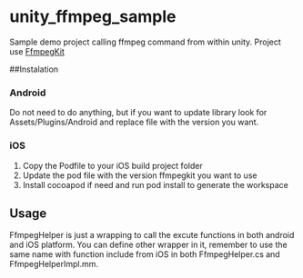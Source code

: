 # unity_ffmpeg_sample

Sample demo project calling ffmpeg command from within unity. Project use [FfmpegKit]( https://github.com/tanersener/ffmpeg-kit)

##Instalation

### Android
Do not need to do anything, but if you want to update library look for Assets/Plugins/Android and replace file with the version you want.

### iOS
1. Copy the Podfile to your iOS build project folder
2. Update the pod file with the version ffmpegkit you want to use
3. Install cocoapod if need and run pod install to generate the workspace

## Usage

FfmpegHelper is just a wrapping to call the excute functions in both android and iOS platform. You can define other wrapper in it, remember to use the same name with function include from iOS in both FfmpegHelper.cs and FfmpegHelperImpl.mm.
